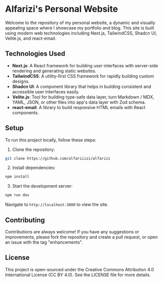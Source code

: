# Alfarizi's Personal Website

Welcome to the repository of my personal website, a dynamic and visually appealing space where I showcase my portfolio and blog. This site is built using modern web technologies including Next.js, TailwindCSS, Shadcn UI, Velite.js, and react-email.

## Technologies Used

- **Next.js**: A React framework for building user interfaces with server-side rendering and generating static websites.
- **TailwindCSS**: A utility-first CSS framework for rapidly building custom designs.
- **Shadcn UI**: A component library that helps in building consistent and accessible user interfaces easily.
- **Velite.js**: Tool for building type-safe data layer, turn Markdown / MDX, YAML, JSON, or other files into app's data layer with Zod schema.
- **react-email**: A library to build responsive HTML emails with React components.

## Setup

To run this project locally, follow these steps:

1. Clone the repository:

```bash
git clone https://github.com/alfariiizi/alfarizi
```

2. Install dependencies:

```bash
npm install
```

3. Start the development server:

```bash
npm run dev
```

Navigate to `http://localhost:3000` to view the site.

## Contributing

Contributions are always welcome! If you have any suggestions or improvements, please fork the repository and create a pull request, or open an issue with the tag "enhancements".

## License

This project is open-sourced under the Creative Commons Attribution 4.0 International License (CC BY 4.0). See the LICENSE file for more details.

